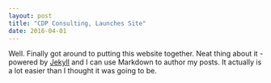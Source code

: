 ```yaml
---
layout: post
title: "CDP Consulting, Launches Site"
date: 2016-04-01
---
```

Well. Finally got around to putting this website together. Neat thing about it - powered by [Jekyll](http://jekyllrb.com) and I can use Markdown to author my posts. It actually is a lot easier than I thought it was going to be.
